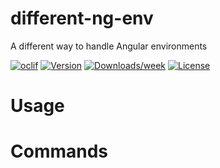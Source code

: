 different-ng-env
================

A different way to handle Angular environments

[![oclif](https://img.shields.io/badge/cli-oclif-brightgreen.svg)](https://oclif.io)
[![Version](https://img.shields.io/npm/v/different-ng-env.svg)](https://npmjs.org/package/different-ng-env)
[![Downloads/week](https://img.shields.io/npm/dw/different-ng-env.svg)](https://npmjs.org/package/different-ng-env)
[![License](https://img.shields.io/npm/l/different-ng-env.svg)](https://github.com/alexalexandrescu/different-ng-env/blob/master/package.json)

<!-- toc -->
# Usage
<!-- usage -->
# Commands
<!-- commands -->
